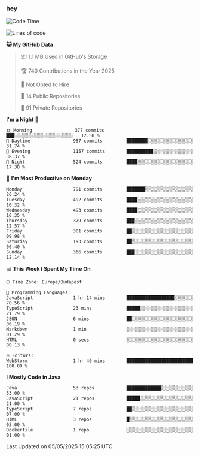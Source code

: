 ### hey

<!--START_SECTION:waka-->
![Code Time](http://img.shields.io/badge/Code%20Time-1%2C191%20hrs%2051%20mins-blue)

![Lines of code](https://img.shields.io/badge/From%20Hello%20World%20I%27ve%20Written-3.4%20million%20lines%20of%20code-blue)

**🐱 My GitHub Data** 

> 📦 1.1 MB Used in GitHub's Storage 
 > 
> 🏆 740 Contributions in the Year 2025
 > 
> 🚫 Not Opted to Hire
 > 
> 📜 14 Public Repositories 
 > 
> 🔑 91 Private Repositories 
 > 
**I'm a Night 🦉** 

```text
🌞 Morning                377 commits         ███░░░░░░░░░░░░░░░░░░░░░░   12.50 % 
🌆 Daytime                957 commits         ████████░░░░░░░░░░░░░░░░░   31.74 % 
🌃 Evening                1157 commits        ██████████░░░░░░░░░░░░░░░   38.37 % 
🌙 Night                  524 commits         ████░░░░░░░░░░░░░░░░░░░░░   17.38 % 
```
📅 **I'm Most Productive on Monday** 

```text
Monday                   791 commits         ███████░░░░░░░░░░░░░░░░░░   26.24 % 
Tuesday                  492 commits         ████░░░░░░░░░░░░░░░░░░░░░   16.32 % 
Wednesday                493 commits         ████░░░░░░░░░░░░░░░░░░░░░   16.35 % 
Thursday                 379 commits         ███░░░░░░░░░░░░░░░░░░░░░░   12.57 % 
Friday                   301 commits         ██░░░░░░░░░░░░░░░░░░░░░░░   09.98 % 
Saturday                 193 commits         ██░░░░░░░░░░░░░░░░░░░░░░░   06.40 % 
Sunday                   366 commits         ███░░░░░░░░░░░░░░░░░░░░░░   12.14 % 
```


📊 **This Week I Spent My Time On** 

```text
🕑︎ Time Zone: Europe/Budapest

💬 Programming Languages: 
JavaScript               1 hr 14 mins        ██████████████████░░░░░░░   70.56 % 
TypeScript               23 mins             █████░░░░░░░░░░░░░░░░░░░░   21.79 % 
JSON                     6 mins              ██░░░░░░░░░░░░░░░░░░░░░░░   06.19 % 
Markdown                 1 min               ░░░░░░░░░░░░░░░░░░░░░░░░░   01.29 % 
HTML                     0 secs              ░░░░░░░░░░░░░░░░░░░░░░░░░   00.13 % 

🔥 Editors: 
WebStorm                 1 hr 46 mins        █████████████████████████   100.00 % 
```

**I Mostly Code in Java** 

```text
Java                     53 repos            █████████████░░░░░░░░░░░░   53.00 % 
JavaScript               21 repos            █████░░░░░░░░░░░░░░░░░░░░   21.00 % 
TypeScript               7 repos             ██░░░░░░░░░░░░░░░░░░░░░░░   07.00 % 
HTML                     3 repos             █░░░░░░░░░░░░░░░░░░░░░░░░   03.00 % 
Dockerfile               1 repo              ░░░░░░░░░░░░░░░░░░░░░░░░░   01.00 % 
```




 Last Updated on 05/05/2025 15:05:25 UTC
<!--END_SECTION:waka-->
